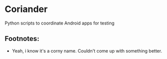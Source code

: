 # Coriander
Python scripts to coordinate Android apps for testing

Footnotes:
----------
- Yeah, i know it's a corny name. Couldn't come up with something better.